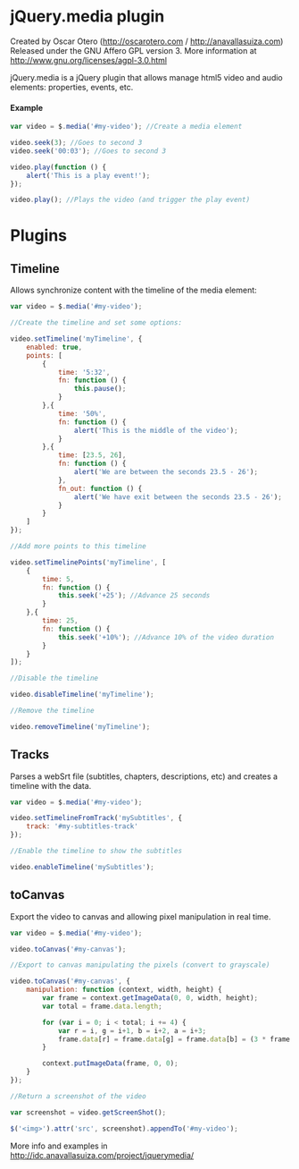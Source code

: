jQuery.media plugin
===================

Created by Oscar Otero (http://oscarotero.com / http://anavallasuiza.com)
Released under the GNU Affero GPL version 3.
More information at http://www.gnu.org/licenses/agpl-3.0.html

jQuery.media is a jQuery plugin that allows manage html5 video and audio elements: properties, events, etc.

#### Example

```javascript
var video = $.media('#my-video'); //Create a media element

video.seek(3); //Goes to second 3
video.seek('00:03'); //Goes to second 3

video.play(function () {
	alert('This is a play event!');
});

video.play(); //Plays the video (and trigger the play event)
```

Plugins
=======

Timeline
---------------------

Allows synchronize content with the timeline of the media element:

```javascript
var video = $.media('#my-video');

//Create the timeline and set some options:

video.setTimeline('myTimeline', {
	enabled: true,
	points: [
		{
			time: '5:32',
			fn: function () {
				this.pause();
			}
		},{
			time: '50%',
			fn: function () {
				alert('This is the middle of the video');
			}
		},{
			time: [23.5, 26],
			fn: function () {
				alert('We are between the seconds 23.5 - 26');
			},
			fn_out: function () {
				alert('We have exit between the seconds 23.5 - 26');
			}
		}
	]
});

//Add more points to this timeline

video.setTimelinePoints('myTimeline', [
	{
		time: 5,
		fn: function () {
			this.seek('+25'); //Advance 25 seconds
		}
	},{
		time: 25,
		fn: function () {
			this.seek('+10%'); //Advance 10% of the video duration
		}
	}
]);

//Disable the timeline

video.disableTimeline('myTimeline');

//Remove the timeline

video.removeTimeline('myTimeline');

```


Tracks
------

Parses a webSrt file (subtitles, chapters, descriptions, etc) and creates a timeline with the data.

```javascript
var video = $.media('#my-video');

video.setTimelineFromTrack('mySubtitles', {
	track: '#my-subtitles-track'
});

//Enable the timeline to show the subtitles

video.enableTimeline('mySubtitles');

```


toCanvas
--------

Export the video to canvas and allowing pixel manipulation in real time.

```javascript
var video = $.media('#my-video');

video.toCanvas('#my-canvas');

//Export to canvas manipulating the pixels (convert to grayscale)

video.toCanvas('#my-canvas', {
	manipulation: function (context, width, height) {
		var frame = context.getImageData(0, 0, width, height);
		var total = frame.data.length;

		for (var i = 0; i < total; i += 4) {
			var r = i, g = i+1, b = i+2, a = i+3;
			frame.data[r] = frame.data[g] = frame.data[b] = (3 * frame.data[r] + 4 * frame.data[g] + frame.data[b]) >>> 3;
		}

		context.putImageData(frame, 0, 0);
	}
});

//Return a screenshot of the video

var screenshot = video.getScreenShot();

$('<img>').attr('src', screenshot).appendTo('#my-video');

```

More info and examples in http://idc.anavallasuiza.com/project/jquerymedia/